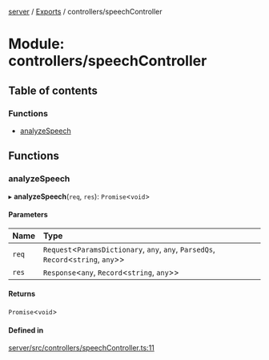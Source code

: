 [server](../README.md) / [Exports](../modules.md) / controllers/speechController

# Module: controllers/speechController

## Table of contents

### Functions

- [analyzeSpeech](controllers_speechController.md#analyzespeech)

## Functions

### analyzeSpeech

▸ **analyzeSpeech**(`req`, `res`): `Promise`\<`void`\>

#### Parameters

| Name | Type |
| :------ | :------ |
| `req` | `Request`\<`ParamsDictionary`, `any`, `any`, `ParsedQs`, `Record`\<`string`, `any`\>\> |
| `res` | `Response`\<`any`, `Record`\<`string`, `any`\>\> |

#### Returns

`Promise`\<`void`\>

#### Defined in

[server/src/controllers/speechController.ts:11](https://github.com/niklas-joh/french-learning-platform/blob/f88c80a984d39a715bd427891d156cc94cff3831/server/src/controllers/speechController.ts#L11)
